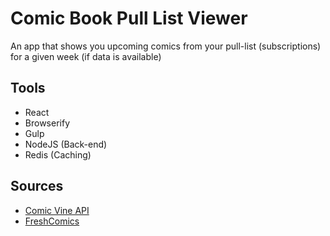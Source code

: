 # Comic Book Pull List Viewer

An app that shows you upcoming comics from your pull-list (subscriptions) for a given week (if data is available)

## Tools

* React
* Browserify
* Gulp
* NodeJS (Back-end)
* Redis (Caching)

## Sources

* [Comic Vine API](http://www.comicvine.com)
* [FreshComics](http://freshcomics.us)

